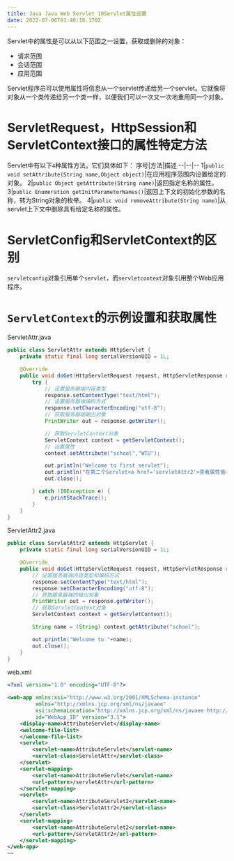 ```yaml
---
title: Java Java Web Servlet 10Servlet属性设置
date: 2022-07-06T01:40:18.370Z
---
```

Servlet中的属性是可以从以下范围之一设置，获取或删除的对象：

* 请求范围
* 会话范围
* 应用范围
  
Servlet程序员可以使用属性将信息从一个servlet传递给另一个servlet。它就像将对象从一个类传递给另一个类一样，以便我们可以一次又一次地重用同一个对象。

# ServletRequest，HttpSession和ServletContext接口的属性特定方法
Servlet中有以下`4`种属性方法，它们具体如下：
序号|方法|描述
--|--|--
1|`public void setAttribute(String name,Object object)`|在应用程序范围内设置给定的对象。
2|`public Object getAttribute(String name)`|返回指定名称的属性。
3|`public Enumeration getInitParameterNames()`|返回上下文的初始化参数的名称，转为String对象的枚举。
4|`public void removeAttribute(String name)`|从servlet上下文中删除具有给定名称的属性。

# ServletConfig和ServletContext的区别
`servletconfig`对象引用单个`servlet`，而`servletcontext`对象引用整个Web应用程序。

# `ServletContext`的示例设置和获取属性

ServletAttr.java
~~~java
public class ServletAttr extends HttpServlet {
    private static final long serialVersionUID = 1L;

    @Override
    public void doGet(HttpServletRequest request, HttpServletResponse response){
        try {
            // 设置服务器端内容类型
            response.setContentType("text/html");
            // 设置服务器端编码方式
            response.setCharacterEncoding("utf-8");
            // 获取服务器端输出对象
            PrintWriter out = response.getWriter();

            // 获取ServletContext对象
            ServletContext context = getServletContext();
            // 设置属性
            context.setAttribute("school","WTU");

            out.println("Welcome to first servlet");
            out.println("在第二个Servlet<a href='servletAttr2'>查看属性值</a>");
            out.close();

        } catch (IOException e) {
            e.printStackTrace();
        }
    }
}
~~~

ServletAttr2.java
~~~java
public class ServletAttr2 extends HttpServlet {
    private static final long serialVersionUID = 1L;

    @Override
    public void doGet(HttpServletRequest request, HttpServletResponse response) throws IOException {
        // 设置服务器端内容类型和编码方式
        response.setContentType("text/html");
        response.setCharacterEncoding("utf-8");
        // 获取服务器端的输出对象
        PrintWriter out = response.getWriter();
        // 获取ServletContext对象
        ServletContext context = getServletContext();

        String name = (String) context.getAttribute("school");

        out.println("Welcome to "+name);
        out.close();
    }
}
~~~

web.xml
~~~xml
<?xml version="1.0" encoding="UTF-8"?>

<web-app xmlns:xsi="http://www.w3.org/2001/XMLSchema-instance"
         xmlns="http://xmlns.jcp.org/xml/ns/javaee"
         xsi:schemaLocation="http://xmlns.jcp.org/xml/ns/javaee http://xmlns.jcp.org/xml/ns/javaee/web-app_3_1.xsd"
         id="WebApp_ID" version="3.1">
    <display-name>AttributeServlet</display-name>
    <welcome-file-list>
    </welcome-file-list>
    <servlet>
        <servlet-name>AttributeServlet</servlet-name>
        <servlet-class>ServletAttr</servlet-class>
    </servlet>
    <servlet-mapping>
        <servlet-name>AttributeServlet</servlet-name>
        <url-pattern>/servletAttr</url-pattern>
    </servlet-mapping>
    <servlet>
        <servlet-name>AttributeServlet2</servlet-name>
        <servlet-class>ServletAttr2</servlet-class>
    </servlet>
    <servlet-mapping>
        <servlet-name>AttributeServlet2</servlet-name>
        <url-pattern>/servletAttr2</url-pattern>
    </servlet-mapping>
</web-app>
~~


